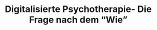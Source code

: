 --- 
abstract: '' 
authors: 
 - H Baumeister
 -  admin
 -  S Moritz
doi: '' 
featured: false 
publication: '*Verhaltenstherapie*, 230' 
publication_short: '' 
publishDate: '2019-01-01' 
title: 'Digitalisierte Psychotherapie- Die Frage nach dem “Wie”' 
url_code: '' 
url_dataset: '' 
url_pdf: '' 
url_poster: '' 
url_project: '' 
url_slides: '' 
url_source: '' 
url_video: '' 
---